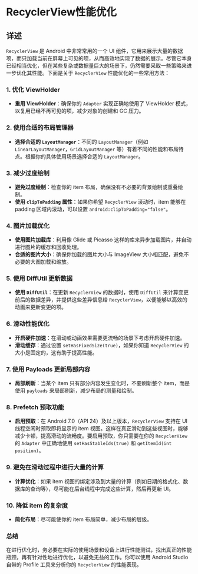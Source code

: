 # RecyclerView性能优化

## 详述
`RecyclerView` 是 Android 中非常常用的一个 UI 组件，它用来展示大量的数据项，而只加载当前在屏幕上可见的项，从而高效地实现了数据的展示。尽管它本身已经相当优化，但在某些复杂或数据量巨大的场景下，仍然需要采取一些策略来进一步优化其性能。下面是关于 `RecyclerView` 性能优化的一些常用方法：

### 1. 优化 ViewHolder

- **重用 ViewHolder**：确保你的 `Adapter` 实现正确地使用了 ViewHolder 模式，以复用已经不再可见的项，减少对象的创建和 GC 压力。
  
### 2. 使用合适的布局管理器

- **选择合适的 `LayoutManager`**：不同的 `LayoutManager`（例如 `LinearLayoutManager`，`GridLayoutManager` 等）有着不同的性能和布局特点。根据你的具体使用场景选择合适的 `LayoutManager`。

### 3. 减少过度绘制

- **避免过度绘制**：检查你的 item 布局，确保没有不必要的背景绘制或重叠绘制。
- **使用 `clipToPadding` 属性**：如果你希望 `RecyclerView` 滚动时，item 能够在 padding 区域内滚动，可以设置 `android:clipToPadding="false"`。

### 4. 图片加载优化

- **使用图片加载库**：利用像 Glide 或 Picasso 这样的库来异步加载图片，并自动进行图片的缓存和回收处理。
- **合适的图片大小**：确保你加载的图片大小与 ImageView 大小相匹配，避免不必要的大图加载和缩放。

### 5. 使用 DiffUtil 更新数据

- **使用 `DiffUtil`**：在更新 `RecyclerView` 的数据时，使用 `DiffUtil` 来计算变更前后的数据差异，并提供这些差异信息给 `RecyclerView`，以便能够以高效的动画来更新变更的项。

### 6. 滑动性能优化

- **开启硬件加速**：在滑动或动画效果需要更流畅的场景下考虑开启硬件加速。
- **滑动缓存**：通过设置 `setHasFixedSize(true)`，如果你知道 `RecyclerView` 的大小是固定的，这有助于提高性能。
  
### 7. 使用 Payloads 更新局部内容

- **局部刷新**：当某个 item 只有部分内容发生变化时，不要刷新整个 item，而是使用 `payloads` 来局部刷新，减少布局的测量和绘制。

### 8. Prefetch 预取功能

- **启用预取**：在 Android 7.0（API 24）及以上版本，`RecyclerView` 支持在 UI 线程空闲时预取即将显示的 item 视图。这样在真正滑动到这些视图时，能够减少卡顿，提高滑动的流畅度。要启用预取，你只需要在你的 `RecyclerView` 的 `Adapter` 中正确地使用 `setHasStableIds(true)` 和 `getItemId(int position)`。

### 9. 避免在滑动过程中进行大量的计算

- **计算优化**：如果 item 视图的绑定涉及到大量的计算（例如日期的格式化、数据库的查询等），尽可能在后台线程中完成这些计算，然后再更新 UI。

### 10. 降低 item 的复杂度

- **简化布局**：尽可能使你的 item 布局简单，减少布局的层级。

### 总结

在进行优化时，务必要在实际的使用场景和设备上进行性能测试，找出真正的性能瓶颈，再有针对性地进行优化，以避免无益的工作。你可以使用 Android Studio 自带的 Profile 工具来分析你的 `RecyclerView` 的性能表现。